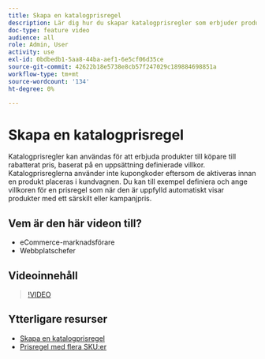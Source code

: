 ```yaml
---
title: Skapa en katalogprisregel
description: Lär dig hur du skapar katalogprisregler som erbjuder produkter till köpare till ett rabatterat pris baserat på en uppsättning definierade villkor.
doc-type: feature video
audience: all
role: Admin, User
activity: use
exl-id: 0bdbedb1-5aa8-44ba-aef1-6e5cf06d35ce
source-git-commit: 42622b18e5738e8cb57f247029c189884698851a
workflow-type: tm+mt
source-wordcount: '134'
ht-degree: 0%

---
```


# Skapa en katalogprisregel

Katalogprisregler kan användas för att erbjuda produkter till köpare till rabatterat pris, baserat på en uppsättning definierade villkor. Katalogprisreglerna använder inte kupongkoder eftersom de aktiveras innan en produkt placeras i kundvagnen. Du kan till exempel definiera och ange villkoren för en prisregel som när den är uppfylld automatiskt visar produkter med ett särskilt eller kampanjpris.

## Vem är den här videon till?

- eCommerce-marknadsförare
- Webbplatschefer

## Videoinnehåll

>[!VIDEO](https://video.tv.adobe.com/v/343834?quality=12&learn=on)

## Ytterligare resurser

- [Skapa en katalogprisregel](https://docs.magento.com/user-guide/marketing/price-rules-catalog-create.html)
- [Prisregel med flera SKU:er](https://docs.magento.com/user-guide/marketing/price-rule-multiple-sku.html)
